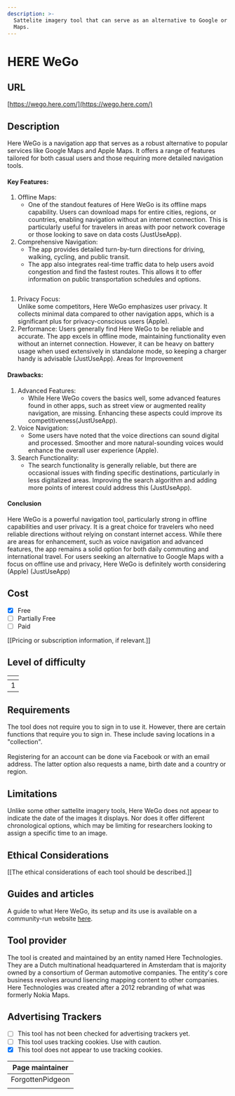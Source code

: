 ```yaml
---
description: >-
  Sattelite imagery tool that can serve as an alternative to Google or Apple
  Maps.
---
```


# HERE WeGo

## URL

[https://wego.here.com/](https://wego.here.com/)

## Description

Here WeGo is a navigation app that serves as a robust alternative to popular services like Google Maps and Apple Maps. It offers a range of features tailored for both casual users and those requiring more detailed navigation tools.

#### Key Features:

1. Offline Maps:
   * One of the standout features of Here WeGo is its offline maps capability. Users can download maps for entire cities, regions, or countries, enabling navigation without an internet connection. This is particularly useful for travelers in areas with poor network coverage or those looking to save on data costs​ (JustUseApp)​.
2. Comprehensive Navigation:
   * The app provides detailed turn-by-turn directions for driving, walking, cycling, and public transit.&#x20;
   * The app also integrates real-time traffic data to help users avoid congestion and find the fastest routes. This allows it to offer information on public transportation schedules and options.

<div align="center" data-full-width="false"><figure><img src=".gitbook/assets/image.png" alt=""><figcaption></figcaption></figure></div>

1. Privacy Focus:\
   Unlike some competitors, Here WeGo emphasizes user privacy. It collects minimal data compared to other navigation apps, which is a significant plus for privacy-conscious users​ (Apple)​.
2. Performance: Users generally find Here WeGo to be reliable and accurate. The app excels in offline mode, maintaining functionality even without an internet connection. However, it can be heavy on battery usage when used extensively in standalone mode, so keeping a charger handy is advisable​ (JustUseApp)​. Areas for Improvement&#x20;

#### Drawbacks:

1. Advanced Features:
   * While Here WeGo covers the basics well, some advanced features found in other apps, such as street view or augmented reality navigation, are missing. Enhancing these aspects could improve its competitiveness​ (JustUseApp)​.
2. Voice Navigation:
   * Some users have noted that the voice directions can sound digital and processed. Smoother and more natural-sounding voices would enhance the overall user experience​ (Apple)​.
3. Search Functionality:
   * The search functionality is generally reliable, but there are occasional issues with finding specific destinations, particularly in less digitalized areas. Improving the search algorithm and adding more points of interest could address this​ (JustUseApp)​.

#### Conclusion

Here WeGo is a powerful navigation tool, particularly strong in offline capabilities and user privacy. It is a great choice for travelers who need reliable directions without relying on constant internet access. While there are areas for enhancement, such as voice navigation and advanced features, the app remains a solid option for both daily commuting and international travel. For users seeking an alternative to Google Maps with a focus on offline use and privacy, Here WeGo is definitely worth considering​ (Apple)​​ (JustUseApp)

## Cost

* [x] Free
* [ ] Partially Free
* [ ] Paid

\[\[Pricing or subscription information, if relevant.]]

## Level of difficulty

<table><thead><tr><th data-type="rating" data-max="5"></th></tr></thead><tbody><tr><td>1</td></tr></tbody></table>

## Requirements

The tool does not require you to sign in to use it. However, there are certain functions that require you to sign in. These include saving locations in a "collection". \
\
Registering for an account can be done via Facebook or with an email address. The latter option also requests a name, birth date and a country or region.

## Limitations

Unlike some other sattelite imagery tools, Here WeGo does not appear to indicate the date of the images it displays. Nor does it offer different chronological options, which may be limiting for researchers looking to assign a specific time to an image.&#x20;

## Ethical Considerations

\[\[The ethical considerations of each tool should be described.]]

## Guides and articles

A guide to what Here WeGo, its setup and its use is available on a community-run website [here](https://www.herewego.info/en/here-wego/).&#x20;

## Tool provider

The tool is created and maintained by an entity named Here Technologies. They are a Dutch multinational headquartered in Amsterdam that is majority owned by a consortium of German automotive companies. The entity's core business revolves around lisencing mapping content to other companies. Here Technologies was created after a 2012 rebranding of what was formerly Nokia Maps.

## Advertising Trackers

* [ ] This tool has not been checked for advertising trackers yet.
* [ ] This tool uses tracking cookies. Use with caution.
* [x] This tool does not appear to use tracking cookies.

| Page maintainer  |
| ---------------- |
| ForgottenPidgeon |
|                  |
